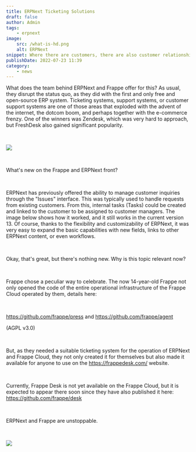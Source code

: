 ```yaml
---
title: ERPNext Ticketing Solutions
draft: false
author: Admin
tags:
    - erpnext
image:
    src: /what-is-hd.png
    alt: ERPNext
snippet: Where there are customers, there are also customer relationships. And this is an integral part of the complete customer experience, making it essential for both customers and customer support staff to care about how customer support is handled.
publishDate: 2022-07-23 11:39
category:
    - news
---
```


<p>What does the team behind ERPNext and Frappe offer for this? As usual, they disrupt the status quo, as they did with the first and only free and open-source ERP system. Ticketing systems, support systems, or customer support systems are one of those areas that exploded with the advent of the internet, the dotcom boom, and perhaps together with the e-commerce frenzy. One of the winners was Zendesk, which was very hard to approach, but FreshDesk also gained significant popularity.</p><p><br></p><p><img src="/images/what-is-hd.png"></p><p><br></p><p>What's new on the Frappe and ERPNext front?</p><p><br></p><p>ERPNext has previously offered the ability to manage customer inquiries through the "Issues" interface. This was typically used to handle requests from existing customers. From this, internal tasks (Tasks) could be created and linked to the customer to be assigned to customer managers. The image below shows how it worked, and it still works in the current version 13. Of course, thanks to the flexibility and customizability of ERPNext, it was very easy to expand the basic capabilities with new fields, links to other ERPNext content, or even workflows.</p><p><br></p><p>Okay, that's great, but there's nothing new. Why is this topic relevant now?</p><p><br></p><p>Frappe chose a peculiar way to celebrate. The now 14-year-old Frappe not only opened the code of the entire operational infrastructure of the Frappe Cloud operated by them, details here:</p><p><br></p><p><a href="https://github.com/frappe/press" rel="noopener noreferrer">https://github.com/frappe/press</a> and <a href="https://github.com/frappe/agent" rel="noopener noreferrer">https://github.com/frappe/agent</a></p><p>(AGPL v3.0)</p><p><br></p><p>But, as they needed a suitable ticketing system for the operation of ERPNext and Frappe Cloud, they not only created it for themselves but also made it available for anyone to use on the <a href="https://frappedesk.com/" rel="noopener noreferrer">https://frappedesk.com/</a> website.</p><p><br></p><p>Currently, Frappe Desk is not yet available on the Frappe Cloud, but it is expected to appear there soon since they have also published it here: <a href="https://github.com/frappe/desk" rel="noopener noreferrer">https://github.com/frappe/desk</a></p><p><br></p><p>ERPNext and Frappe are unstoppable.</p><p><br></p><p><img src="/images/hero-image.png"></p>
